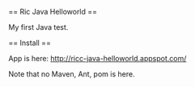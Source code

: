 == Ric Java Helloworld ==

My first Java test.


== Install ==

App is here: http://ricc-java-helloworld.appspot.com/

Note that no Maven, Ant, pom is here.
